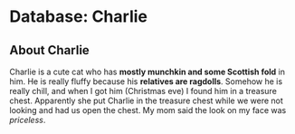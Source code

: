 # Database: Charlie
## About Charlie
Charlie is a cute cat who has **mostly munchkin and some Scottish fold** in him. He is really fluffy because his **relatives are ragdolls**.  Somehow he is really chill, and when I got him (Christmas eve) I found him in a treasure chest. Apparently she put Charlie in the treasure chest while we were not looking and had us open the chest. My mom said the look on my face was *priceless*.
